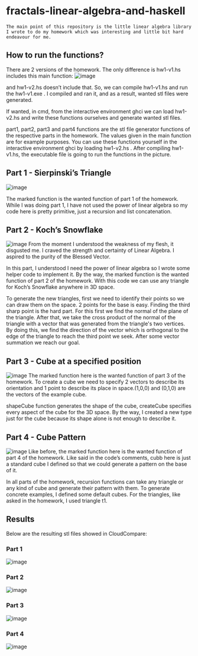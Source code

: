 # fractals-linear-algebra-and-haskell
    The main point of this repository is the little linear algebra library I wrote to do my homework which was interesting and little bit hard endeavour for me.
## How to run the functions?
  There are 2 versions of the homework. The only difference is
hw1-v1.hs includes this main function:
![image](https://github.com/ASAlici/fractals-linear-algebra-and-haskell/assets/144834934/f9e0a466-9b26-402e-9610-263a16493d59)

  and hw1-v2.hs doesn’t include that. So, we can compile hw1-v1.hs and
run the hw1-v1.exe . I compiled and ran it, and as a result, wanted stl
files were generated.

If wanted, in cmd, from the interactive environment ghci we can
load hw1-v2.hs and write these functions ourselves and generate
wanted stl files.

part1, part2, part3 and part4 functions are the stl file generator
functions of the respective parts in the homework. The values given in
the main function are for example purposes. You can use these
functions yourself in the interactive environment ghci by loading
hw1-v2.hs . After compiling hw1-v1.hs, the executable file is going to run
the functions in the picture.

## Part 1 - Sierpinski’s Triangle
![image](https://github.com/ASAlici/fractals-linear-algebra-and-haskell/assets/144834934/5fef0873-fc6f-452e-95b3-8344e62ec694)

The marked function is the wanted function of part 1 of the
homework. While I was doing part 1, I have not used the power of linear
algebra so my code here is pretty primitive, just a recursion and list
concatenation.


## Part 2 - Koch’s Snowflake
![image](https://github.com/ASAlici/fractals-linear-algebra-and-haskell/assets/144834934/41f14a2d-6315-497c-b5c8-14effebbd376)
  From the moment I understood the weakness of my flesh, it
disgusted me. I craved the strength and certainty of Linear Algebra. I
aspired to the purity of the Blessed Vector.

In this part, I understood I need the power of linear algebra so I wrote
some helper code to implement it. By the way, the marked function is the
wanted function of part 2 of the homework. With this code we can use any
triangle for Koch’s Snowflake anywhere in 3D space.

To generate the new triangles, first we need to identify their points so
we can draw them on the space. 2 points for the base is easy. Finding the
third sharp point is the hard part. For this first we find the normal of the
plane of the triangle. After that, we take the cross product of the normal of
the triangle with a vector that was generated from the triangle's two
vertices. By doing this, we find the direction of the vector which is
orthogonal to the edge of the triangle to reach the third point we seek. After
some vector summation we reach our goal.

## Part 3 - Cube at a specified position
![image](https://github.com/ASAlici/fractals-linear-algebra-and-haskell/assets/144834934/2fb09e7e-c81f-4790-8edc-d9a49b5d86f8)
The marked function here is the wanted function of part 3 of the
homework. To create a cube we need to specify 2 vectors to describe its
orientation and 1 point to describe its place in space.(1,0,0) and (0,1,0)
are the vectors of the example cube.

shapeCube function generates the shape of the cube, createCube
specifies every aspect of the cube for the 3D space. By the way, I
created a new type just for the cube because its shape alone is not
enough to describe it.

## Part 4 - Cube Pattern
![image](https://github.com/ASAlici/fractals-linear-algebra-and-haskell/assets/144834934/34784276-b94d-4fb2-9f41-d16f4915d785)
Like before, the marked function here is the wanted function of part
4 of the homework. Like said in the code’s comments, cubb here is just a
standard cube I defined so that we could generate a pattern on the base
of it.

In all parts of the homework, recursion functions can take any
triangle or any kind of cube and generate their pattern with them. To
generate concrete examples, I defined some default cubes. For the
triangles, like asked in the homework, I used triangle t1.

## Results

Below are the resulting stl files showed in CloudCompare:

### Part 1 
![image](https://github.com/ASAlici/fractals-linear-algebra-and-haskell/assets/144834934/f997912d-f142-459e-8207-170b364bc482)

### Part 2
![image](https://github.com/ASAlici/fractals-linear-algebra-and-haskell/assets/144834934/003f696a-3e85-4f3f-9477-2dd8506bb471)

### Part 3 
![image](https://github.com/ASAlici/fractals-linear-algebra-and-haskell/assets/144834934/846d0314-5f98-48f8-8c54-3abea14999b9)

### Part 4
![image](https://github.com/ASAlici/fractals-linear-algebra-and-haskell/assets/144834934/3108a1ca-f258-4010-b36e-2f43e152842b)










